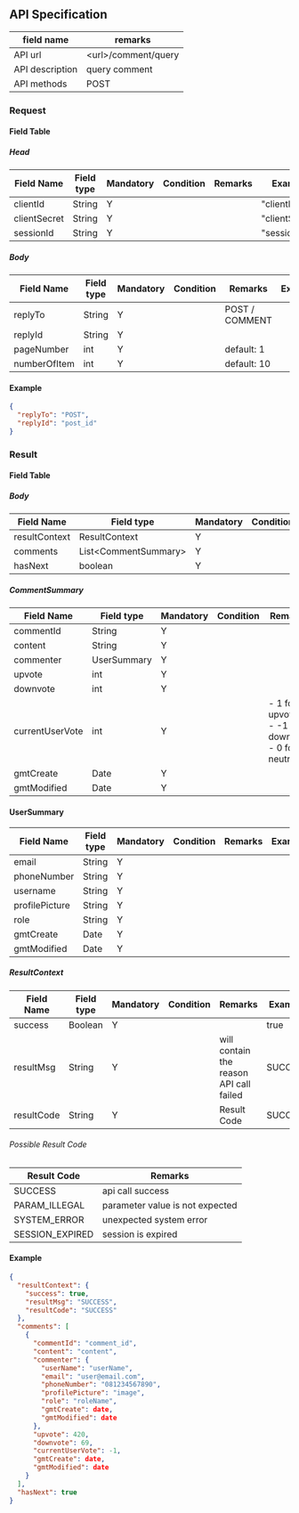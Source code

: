 ## API Specification

| field name      | remarks               |
| --------------- | --------------------- |
| API url         | \<url\>/comment/query |
| API description | query comment         |
| API methods     | POST                  |

### Request

#### Field Table

##### Head

| Field Name   | Field type | Mandatory | Condition | Remarks | Example        |
| ------------ | ---------- | --------- | --------- | ------- | -------------- |
| clientId     | String     | Y         |           |         | "clientId"     |
| clientSecret | String     | Y         |           |         | "clientSecret" |
| sessionId    | String     | Y         |           |         | "sessionId"    |

##### Body

| Field Name   | Field type | Mandatory | Condition | Remarks        | Example |
| ------------ | ---------- | --------- | --------- | -------------- | ------- |
| replyTo      | String     | Y         |           | POST / COMMENT |         |
| replyId      | String     | Y         |           |                |         |
| pageNumber   | int        | Y         |           | default: 1     |         |
| numberOfItem | int        | Y         |           | default: 10    |         |

#### Example

```json
{
  "replyTo": "POST",
  "replyId": "post_id"
}
```

### Result

#### Field Table

##### Body

| Field Name    | Field type             | Mandatory | Condition | Remarks | Example |
| ------------- | ---------------------- | --------- | --------- | ------- | ------- |
| resultContext | ResultContext          | Y         |           |         |         |
| comments      | List\<CommentSummary\> | Y         |           |         |         |
| hasNext       | boolean                | Y         |           |         |         |

##### CommentSummary

| Field Name      | Field type  | Mandatory | Condition | Remarks                                                | Example |
| --------------- | ----------- | --------- | --------- | ------------------------------------------------------ | ------- |
| commentId       | String      | Y         |           |                                                        |         |
| content         | String      | Y         |           |                                                        |         |
| commenter       | UserSummary | Y         |           |                                                        |         |
| upvote          | int         | Y         |           |                                                        |         |
| downvote        | int         | Y         |           |                                                        |         |
| currentUserVote | int         | Y         |           | - 1 for upvote<br>- -1 for downvote<br>- 0 for neutral |         |
| gmtCreate       | Date        | Y         |           |                                                        |         |
| gmtModified     | Date        | Y         |           |                                                        |         |

#### UserSummary
| Field Name     | Field type | Mandatory | Condition | Remarks | Example |
| -------------- | ---------- | --------- | --------- | ------- | ------- |
| email          | String     | Y         |           |         |         |
| phoneNumber    | String     | Y         |           |         |         |
| username       | String     | Y         |           |         |         |
| profilePicture | String     | Y         |           |         |         |
| role           | String     | Y         |           |         |         |
| gmtCreate      | Date       | Y         |           |         |         |
| gmtModified    | Date       | Y         |           |         |         |

##### ResultContext

| Field Name | Field type | Mandatory | Condition | Remarks                                 | Example |
| ---------- | ---------- | --------- | --------- | --------------------------------------- | ------- |
| success    | Boolean    | Y         |           |                                         | true    |
| resultMsg  | String     | Y         |           | will contain the reason API call failed | SUCCESS |
| resultCode | String     | Y         |           | Result Code                             | SUCCESS |

###### Possible Result Code

| Result Code     | Remarks                         |
| --------------- | ------------------------------- |
| SUCCESS         | api call success                |
| PARAM_ILLEGAL   | parameter value is not expected |
| SYSTEM_ERROR    | unexpected system error         |
| SESSION_EXPIRED | session is expired              |

#### Example

```json
{
  "resultContext": {
    "success": true,
    "resultMsg": "SUCCESS",
    "resultCode": "SUCCESS"
  },
  "comments": [
    {
      "commentId": "comment_id",
      "content": "content",
      "commenter": {
        "userName": "userName",
        "email": "user@email.com",
        "phoneNumber": "081234567890",
        "profilePicture": "image",
        "role": "roleName",
        "gmtCreate": date,
        "gmtModified": date
      },
      "upvote": 420,
      "downvote": 69,
      "currentUserVote": -1,
      "gmtCreate": date,
      "gmtModified": date
    }
  ],
  "hasNext": true
}
```
